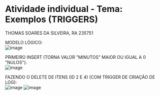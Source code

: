 # Atividade individual - Tema: Exemplos (TRIGGERS)

THOMAS SOARES DA SILVEIRA, RA 235751

MODELO LÓGICO: <br/>
![image](https://github.com/ThomasJanoski/triggers/assets/69875687/05409a8d-7b5d-4d9f-ad00-a177c0d7bb28)

PRIMEIRO INSERT (TORNA VALOR "MINUTOS" MAIOR OU IGUAL A 0 "NULOS"): <br/>
![image](https://github.com/ThomasJanoski/triggers/assets/69875687/3aa56c9c-a265-4ae7-9230-cf4c33510e64)

FAZENDO O DELETE DE ITENS (ID 2 E 4) (COM TRIGGER DE CRIAÇÃO DE LOG): <br/>
![image](https://github.com/ThomasJanoski/triggers/assets/69875687/cfe1262b-5de3-4b58-a372-7d99496f514c)
![image](https://github.com/ThomasJanoski/triggers/assets/69875687/573ef436-fbec-4bb7-a58c-447a1e49f46d)

